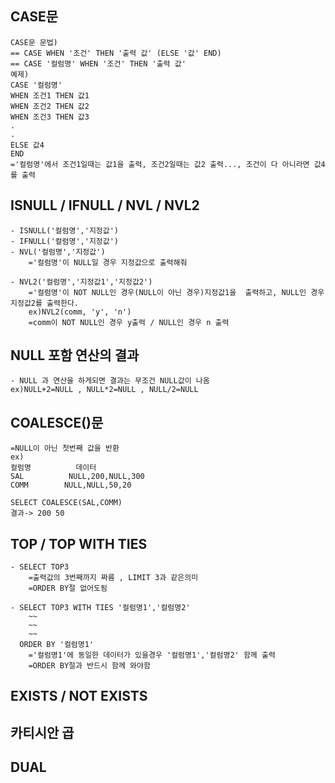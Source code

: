 ## CASE문

```
CASE문 문법)
== CASE WHEN '조건' THEN '출력 값' (ELSE '값' END)
== CASE '컬럼명' WHEN '조건' THEN '출력 값'
예제)
CASE '컬럼명'
WHEN 조건1 THEN 값1
WHEN 조건2 THEN 값2
WHEN 조건3 THEN 값3
.
.
ELSE 값4
END
='컬럼명'에서 조건1일때는 값1을 출력, 조건2일때는 값2 출력..., 조건이 다 아니라면 값4를 출력
```

## ISNULL / IFNULL / NVL / NVL2

```
- ISNULL('컬럼명','지정값')
- IFNULL('컬럼명','지정값')
- NVL('컬럼명','지정값')
    ='컬럼명'이 NULL일 경우 지정값으로 출력해줘

- NVL2('컬럼명','지정값1','지정값2')
    ='컬럼명'이 NOT NULL인 경우(NULL이 아닌 경우)지정값1을  출력하고, NULL인 경우 지정값2를 출력한다.
    ex)NVL2(comm, 'y', 'n')
    =comm이 NOT NULL인 경우 y출력 / NULL인 경우 n 출력
```

## NULL 포함 연산의 결과

```
- NULL 과 연산을 하게되면 결과는 무조건 NULL값이 나옴
ex)NULL+2=NULL , NULL*2=NULL , NULL/2=NULL
```

## COALESCE()문

```
=NULL이 아닌 첫번째 값을 반환
ex)
컬럼명          데이터
SAL          NULL,200,NULL,300
COMM        NULL,NULL,50,20

SELECT COALESCE(SAL,COMM)
결과-> 200 50
```

## TOP / TOP WITH TIES

```
- SELECT TOP3
    =출력값의 3번째까지 짜름 , LIMIT 3과 같은의미
    =ORDER BY절 없어도됨

- SELECT TOP3 WITH TIES '컬럼명1','컬럼명2'
    ~~
    ~~
    ~~
  ORDER BY '컬럼명1'
    ='컬럼명1'에 동일한 데이터가 있을경우 '컬럼명1','컬럼명2' 함께 출력
    =ORDER BY절과 반드시 함께 와야함
```

## EXISTS / NOT EXISTS

## 카티시안 곱

## DUAL
